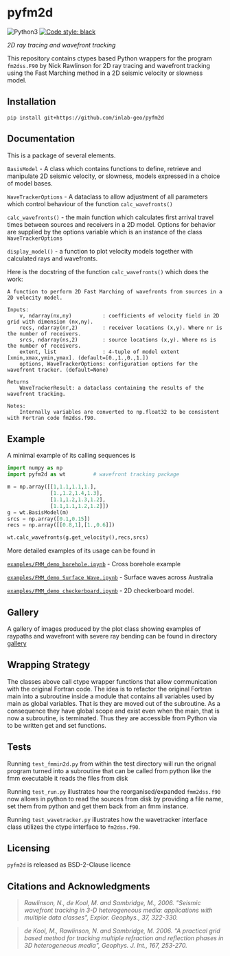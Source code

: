 # pyfm2d

![Python3](https://img.shields.io/badge/python-3.x-brightgreen.svg)
<a href="https://github.com/psf/black"><img alt="Code style: black" src="https://img.shields.io/badge/code%20style-black-000000.svg"></a>

_2D ray tracing and wavefront tracking_


This repository contains ctypes based Python wrappers for the program `fm2dss.F90` by Nick Rawlinson for 2D ray tracing and wavefront tracking using the Fast Marching method in a 2D seismic velocity or slowness model.


## Installation

```
pip install git+https://github.com/inlab-geo/pyfm2d
```
## Documentation

This is a package of several elements.

`BasisModel` - A class which contains functions to define, retrieve and manipulate 2D seismic velocity, or slowness, models expressed in a choice of model bases.

`WaveTrackerOptions` - A dataclass to allow adjustment of all parameters which control behaviour of the function `calc_wavefronts()`

`calc_wavefronts()` - the main function which calculates first arrival travel times between sources and receivers in a 2D model. Options for behavior are supplied by the options variable which is an instance of the class `WaveTrackerOptions`

`display_model()` - a function to plot velocity models together with calculated rays and wavefronts. 

Here is the docstring of the function `calc_wavefronts()` which does the work:

 	A function to perform 2D Fast Marching of wavefronts from sources in a 2D velocity model.

    Inputs:
        v, ndarray(nx,ny)          : coefficients of velocity field in 2D grid with dimension (nx,ny).
        recs, ndarray(nr,2)        : receiver locations (x,y). Where nr is the number of receivers.
        srcs, ndarray(ns,2)        : source locations (x,y). Where ns is the number of receivers.
        extent, list               : 4-tuple of model extent [xmin,xmax,ymin,ymax]. (default=[0.,1.,0.,1.])
        options, WaveTrackerOptions: configuration options for the wavefront tracker. (default=None)

    Returns
        WaveTrackerResult: a dataclass containing the results of the wavefront tracking.

    Notes:
        Internally variables are converted to np.float32 to be consistent with Fortran code fm2dss.f90.

## Example
A minimal example of its calling sequences is

```python
import numpy as np
import pyfm2d as wt         # wavefront tracking package

m = np.array([[1,1.1,1.1,1.],
              [1.,1.2,1.4,1.3],
              [1.1,1.2,1.3,1.2],
              [1.1,1.1,1.2,1.2]])
g = wt.BasisModel(m)
srcs = np.array([0.1,0.15])
recs = np.array([[0.8,1],[1.,0.6]])

wt.calc_wavefronts(g.get_velocity(),recs,srcs)

```
More detailed examples of its usage can be found in

[`examples/FMM_demo_borehole.ipynb`](./examples/FMM_demo_borehole.ipynb) - Cross borehole example

[`examples/FMM_demo Surface Wave.ipynb`](./examples/FMM_demo%20Surface%20Wave.ipynb) - Surface waves across Australia

[`examples/FMM_demo checkerboard.ipynb`](./examples/FMM_demo%20checkerboard.ipynb) - 2D checkerboard model.

## Gallery

A gallery of images produced by the plot class showing examples of raypaths and wavefront with severe ray bending can be found in directory [gallery](./gallery)

## Wrapping Strategy

The classes above call ctype wrapper functions that allow communication with the original Fortran code.
The idea is to refactor the original Fortran main into a subroutine inside a module that contains all
variables used by main as global variables. That is they are moved out of the subroutine.
As a consequence they have global scope and exist even when the main, that
is now a subroutine, is terminated. Thus they are accessible from Python via to be written
get and set functions.

## Tests

Running `test_fmmin2d.py` from within the test directory will run the orignal program
turned into a subroutine that can be called from python like the fmm executable it reads
the files from disk

Running `test_run.py` illustrates how the reorganised/expanded `fmm2dss.f90` now
allows in python to read the sources from disk by providing a file name, set them
from python and get them back from an fmm instance.

Running `test_wavetracker.py` illustrates how the wavetracker interface class utilizes the ctype interface to `fm2dss.f90`.

## Licensing
`pyfm2d` is released as BSD-2-Clause licence

## Citations and Acknowledgments

> *Rawlinson, N., de Kool, M. and Sambridge, M., 2006. "Seismic wavefront tracking in 3-D heterogeneous media: applications with multiple data classes", Explor. Geophys., 37, 322-330.*

> *de Kool, M., Rawlinson, N. and Sambridge, M. 2006. "A practical grid based method for tracking multiple refraction and reflection phases in 3D heterogeneous media", Geophys. J. Int., 167, 253-270.*
